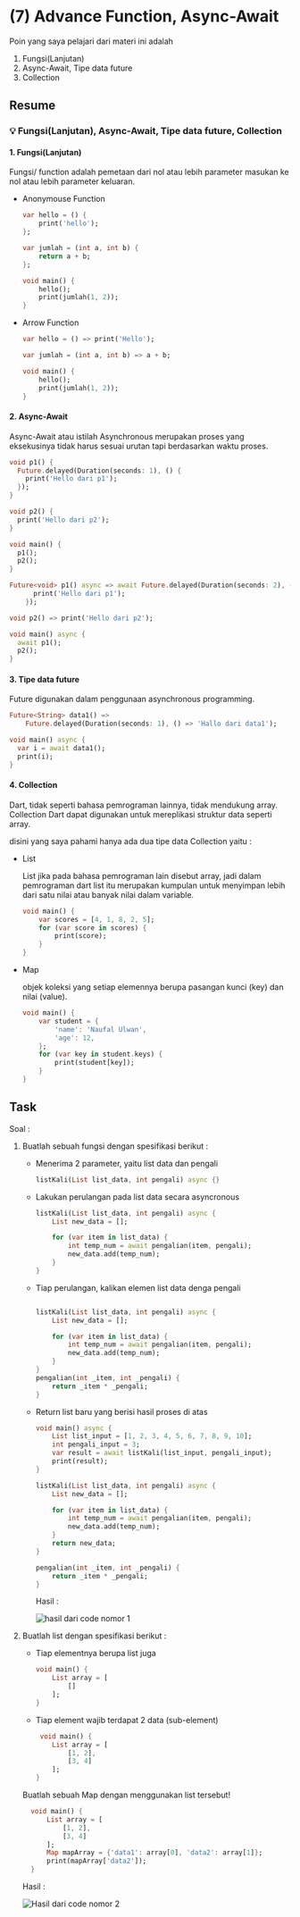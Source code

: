 # (7) Advance Function, Async-Await


Poin yang saya pelajari dari materi ini adalah
1. Fungsi(Lanjutan)
2. Async-Await, Tipe data future
3. Collection

## Resume

### 💡 Fungsi(Lanjutan), Async-Await, Tipe data future, Collection
#### 1. Fungsi(Lanjutan)

Fungsi/ function adalah pemetaan dari nol atau lebih parameter masukan ke nol atau lebih parameter keluaran.

- Anonymouse Function
    ``` dart
    var hello = () {
        print('hello');
    };

    var jumlah = (int a, int b) {
        return a + b;
    };

    void main() {
        hello();
        print(jumlah(1, 2));
    }
    ```
- Arrow Function
    ``` dart
    var hello = () => print('Hello');

    var jumlah = (int a, int b) => a + b;

    void main() {
        hello();
        print(jumlah(1, 2));
    }
    ```
#### 2. Async-Await

Async-Await atau istilah Asynchronous merupakan proses yang eksekusinya tidak harus sesuai urutan tapi berdasarkan waktu proses.

``` dart
void p1() {
  Future.delayed(Duration(seconds: 1), () {
    print('Hello dari p1');
  });
}

void p2() {
  print('Hello dari p2');
}

void main() {
  p1();
  p2();
}   
```
``` dart
Future<void> p1() async => await Future.delayed(Duration(seconds: 2), () {
      print('Hello dari p1');
    });

void p2() => print('Hello dari p2');

void main() async {
  await p1();
  p2();
}
```
#### 3. Tipe data future

Future digunakan dalam penggunaan asynchronous programming.

``` dart
Future<String> data1() =>
    Future.delayed(Duration(seconds: 1), () => 'Hallo dari data1');

void main() async {
  var i = await data1();
  print(i);
}
```
#### 4. Collection

Dart, tidak seperti bahasa pemrograman lainnya, tidak mendukung array. Collection Dart dapat digunakan untuk mereplikasi struktur data seperti array. 

disini yang saya pahami hanya ada dua tipe data Collection yaitu :

- List

    List jika pada bahasa pemrograman lain disebut array, jadi dalam pemrograman dart list itu merupakan kumpulan untuk menyimpan lebih dari satu nilai atau banyak nilai dalam variable.

    ``` dart
    void main() {
        var scores = [4, 1, 8, 2, 5];
        for (var score in scores) {
            print(score);
        }
    }
    ``` 
- Map

    objek koleksi yang setiap elemennya berupa pasangan kunci (key) dan nilai (value). 

    ``` dart
    void main() {
        var student = {
            'name': 'Naufal Ulwan',
            'age': 12,
        };
        for (var key in student.keys) {
            print(student[key]);
        }
    }
    ```


## Task

Soal :

  1. Buatlah sebuah fungsi dengan spesifikasi berikut : 

      - Menerima 2 parameter, yaitu list data dan pengali
        ``` dart
        listKali(List list_data, int pengali) async {}
        ```
      - Lakukan perulangan pada list data secara asyncronous
        ``` dart
        listKali(List list_data, int pengali) async {
            List new_data = [];

            for (var item in list_data) {
                int temp_num = await pengalian(item, pengali);
                new_data.add(temp_num);
            }
        }
        ```
      - Tiap perulangan, kalikan elemen list data denga pengali
        ``` dart
        
        listKali(List list_data, int pengali) async {
            List new_data = [];

            for (var item in list_data) {
                int temp_num = await pengalian(item, pengali);
                new_data.add(temp_num);
            }
        }
        pengalian(int _item, int _pengali) {
            return _item * _pengali;
        }
        ```
      - Return list baru yang berisi hasil proses di atas
        ``` dart
        void main() async {
            List list_input = [1, 2, 3, 4, 5, 6, 7, 8, 9, 10];
            int pengali_input = 3;
            var result = await listKali(list_input, pengali_input);
            print(result);
        }

        listKali(List list_data, int pengali) async {
            List new_data = [];

            for (var item in list_data) {
                int temp_num = await pengalian(item, pengali);
                new_data.add(temp_num);
            }
            return new_data;
        }

        pengalian(int _item, int _pengali) {
            return _item * _pengali;
        }

        ```
        Hasil : 

        ![hasil dari code nomor 1](screenshots/ss%20nomor%201.png)

  2. Buatlah list dengan spesifikasi berikut :

     - Tiap elementnya berupa list juga
        ``` dart
        void main() {
            List array = [
                []
            ];
        }
        ``` 
     - Tiap element wajib terdapat 2 data (sub-element)
        ``` dart
         void main() {
            List array = [
                [1, 2],
                [3, 4]
            ];
        }
        ```
      Buatlah sebuah Map dengan menggunakan list tersebut!
      ``` dart
        void main() {
            List array = [
                [1, 2],
                [3, 4]
            ];
            Map mapArray = {'data1': array[0], 'data2': array[1]};
            print(mapArray['data2']);
        }

      ```

      Hasil : 

      ![Hasil dari code nomor 2](screenshots/ss%20nomor%202.png)